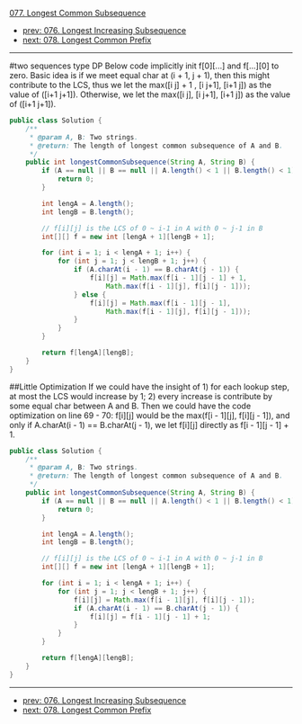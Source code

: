 [077. Longest Common Subsequence](http://www.lintcode.com/problem/longest-common-subsequence)

- [prev: 076. Longest Increasing Subsequence](076-longest-increasing-subsequence.md)
- [next: 078. Longest Common Prefix](078-longest-common-prefix.md)

---
#two sequences type DP
Below code implicitly init f[0][...] and f[...][0] to zero.
Basic idea is if we meet equal char at (i + 1, j + 1), then this might contribute to the LCS, thus we let the max([i j] + 1 , [i j+1], [i+1 j]) as the value of ([i+1 j+1]). Otherwise, we let the max([i j], [i j+1], [i+1 j]) as the value of ([i+1 j+1]).

```java
public class Solution {
    /**
     * @param A, B: Two strings.
     * @return: The length of longest common subsequence of A and B.
     */
    public int longestCommonSubsequence(String A, String B) {
        if (A == null || B == null || A.length() < 1 || B.length() < 1) {
            return 0;
        }

        int lengA = A.length();
        int lengB = B.length();

        // f[i][j] is the LCS of 0 ~ i-1 in A with 0 ~ j-1 in B
        int[][] f = new int [lengA + 1][lengB + 1];

        for (int i = 1; i < lengA + 1; i++) {
            for (int j = 1; j < lengB + 1; j++) {
                if (A.charAt(i - 1) == B.charAt(j - 1)) {
                    f[i][j] = Math.max(f[i - 1][j - 1] + 1,
                        Math.max(f[i - 1][j], f[i][j - 1]));
                } else {
                    f[i][j] = Math.max(f[i - 1][j - 1],
                        Math.max(f[i - 1][j], f[i][j - 1]));
                }
            }
        }

        return f[lengA][lengB];
    }
}

```

##Little Optimization
If we could have the insight of 1) for each lookup step, at most the LCS would increase by 1; 2) every increase is contribute by some equal char between A and B.
Then we could have the code optimization on line 69 - 70: f[i][j] would be the max(f[i - 1][j], f[i][j - 1]), and only if A.charAt(i - 1) == B.charAt(j - 1), we let f[i][j] directly as f[i - 1][j - 1] + 1.
```java
public class Solution {
    /**
     * @param A, B: Two strings.
     * @return: The length of longest common subsequence of A and B.
     */
    public int longestCommonSubsequence(String A, String B) {
        if (A == null || B == null || A.length() < 1 || B.length() < 1) {
            return 0;
        }

        int lengA = A.length();
        int lengB = B.length();

        // f[i][j] is the LCS of 0 ~ i-1 in A with 0 ~ j-1 in B
        int[][] f = new int [lengA + 1][lengB + 1];

        for (int i = 1; i < lengA + 1; i++) {
            for (int j = 1; j < lengB + 1; j++) {
                f[i][j] = Math.max(f[i - 1][j], f[i][j - 1]);
                if (A.charAt(i - 1) == B.charAt(j - 1)) {
                    f[i][j] = f[i - 1][j - 1] + 1;
                }
            }
        }

        return f[lengA][lengB];
    }
}
```

---

- [prev: 076. Longest Increasing Subsequence](076-longest-increasing-subsequence.md)
- [next: 078. Longest Common Prefix](078-longest-common-prefix.md)
